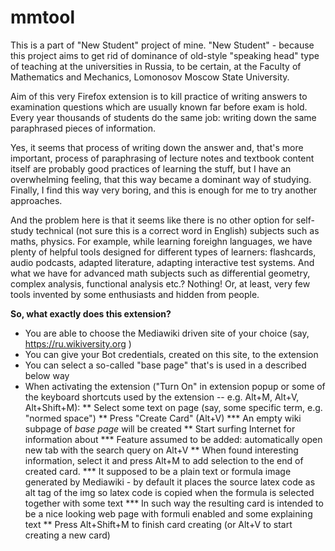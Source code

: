 # mmtool

This is a part of "New Student" project of mine. "New Student" - because this project aims to get rid of dominance of old-style "speaking head" type of teaching at the universities in Russia, to be certain, at the Faculty of Mathematics and Mechanics, Lomonosov Moscow State University. 

Aim of this very Firefox extension is to kill practice of writing answers to examination questions which are usually known far before exam is hold. Every year thousands of students do the same job: writing down the same paraphrased pieces of information.

Yes, it seems that process of writing down the answer and, that's more important, process of paraphrasing of lecture notes and textbook content itself are probably good practices of learning the stuff, but I have an overwhelming feeling, that this way became a dominant way of studying. Finally, I find this way very boring, and this is enough for me to try another approaches.

And the problem here is that it seems like there is no other option for self-study technical (not sure this is a correct word in English) subjects such as maths, physics. For example, while learning foreighn languages, we have plenty of helpful tools designed for different types of learners: flashcards, audio podcasts, adapted literature, adapting interactive test systems. And what we have for advanced math subjects such as differential geometry, complex analysis, functional analysis etc.? Nothing! Or, at least, very few tools invented by some enthusiasts and hidden from people.

**So, what exactly does this extension?**
* You are able to choose the Mediawiki driven site of your choice (say, https://ru.wikiversity.org )
* You can give your Bot credentials, created on this site, to the extension
* You can select a so-called "base page" that's is used in a described below way
* When activating the extension ("Turn On" in extension popup or some of the keyboard shortcuts used by the extension -- e.g. Alt+M, Alt+V, Alt+Shift+M):
** Select some text on page (say, some specific term, e.g. "normed space")
** Press "Create Card" (Alt+V)
*** An empty wiki subpage of *base page* will be created
** Start surfing Internet for information about
*** Feature assumed to be added: automatically open new tab with the search query on Alt+V
** When found interesting information, select it and press Alt+M to add selection to the end of created card.
*** It supposed to be a plain text or formula image generated by Mediawiki - by default it places the source latex code as alt tag of the img so latex code is copied when the formula is selected together with some text
*** In such way the resulting card is intended to be a nice looking web page with formuli enabled and some explaining text
** Press Alt+Shift+M to finish card creating (or Alt+V to start creating a new card)

